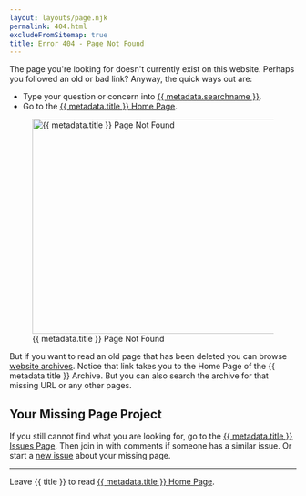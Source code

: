 ```yaml
---
layout: layouts/page.njk
permalink: 404.html
excludeFromSitemap: true
title: Error 404 - Page Not Found
---
```


The page you're looking for doesn't currently exist on this website. Perhaps you followed an old or bad link? Anyway, the quick ways out are:
- Type your question or concern into <a href="{{ metadata.searchurl }}">{{ metadata.searchname }}</a>.
- Go to the <a href="/">{{ metadata.title }} Home Page</a>.

<figure class="inner">
<img src="/images/shrewdies-com-page-not-found.webp" alt="{{ metadata.title }} Page Not Found" width="610" height="377">
  <figcaption>{{ metadata.title }} Page Not Found</figcaption>
</figure>

But if you want to read an old page that has been deleted you can browse <a href="https://web.archive.org/web/20211108055838/https://www.goutpal.com/">website archives</a>. Notice that link takes you to the Home Page of the {{ metadata.title }} Archive. But you can also search the archive for that missing URL or any other pages.

## Your Missing Page Project

If you still cannot find what you are looking for, go to the <a href="{{ metadata.github }}issues">{{ metadata.title }} Issues Page</a>. Then join in with comments if someone has a similar issue. Or start a <a href="{{ metadata.github }}issues/new/chose">new issue</a> about your missing page.

<hr />

Leave {{ title }} to read <a href="/">{{ metadata.title }} Home Page</a>.